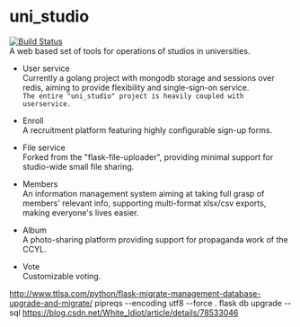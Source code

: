 # uni_studio
[![Build Status](https://travis-ci.org/dutbit/uni_studio.svg?branch=main)](https://travis-ci.org/dutbit/uni_studio)  
A web based set of tools for operations of studios in universities.

- User service  
    Currently a golang project with mongodb storage and sessions over redis, aiming to provide flexibility and single-sign-on service.  
    `The entire "uni_studio" project is heavily coupled with userservice.`
- Enroll  
    A recruitment platform featuring highly configurable sign-up forms.
    
- File service  
    Forked from the  "flask-file-uploader", providing minimal support for studio-wide small file sharing.

- Members  
    An information management system aiming at taking full grasp of members' relevant info, supporting multi-format xlsx/csv exports, making everyone's lives easier.

- Album  
    A photo-sharing platform providing support for propaganda work of the CCYL.

- Vote  
    Customizable voting.


http://www.ttlsa.com/python/flask-migrate-management-database-upgrade-and-migrate/
 pipreqs --encoding utf8 --force .
flask db upgrade --sql
https://blog.csdn.net/White_Idiot/article/details/78533046